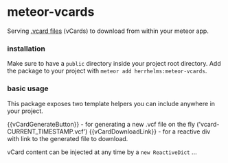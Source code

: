 # meteor-vcards
Serving [.vcard files](https://en.wikipedia.org/wiki/VCard) (vCards) to download from within your meteor app.

### installation

Make sure to have a `public` directory inside your project root directory.
Add the package to your project with `meteor add herrhelms:meteor-vcards`.

### basic usage

This package exposes two template helpers you can include anywhere in your project.

{{vCardGenerateButton}} - for generating a new .vcf file on the fly ('vcard-CURRENT_TIMESTAMP.vcf')
{{vCardDownloadLink}} - for a reactive div with link to the generated file to download.

vCard content can be injected at any time by a `new ReactiveDict`  ...
